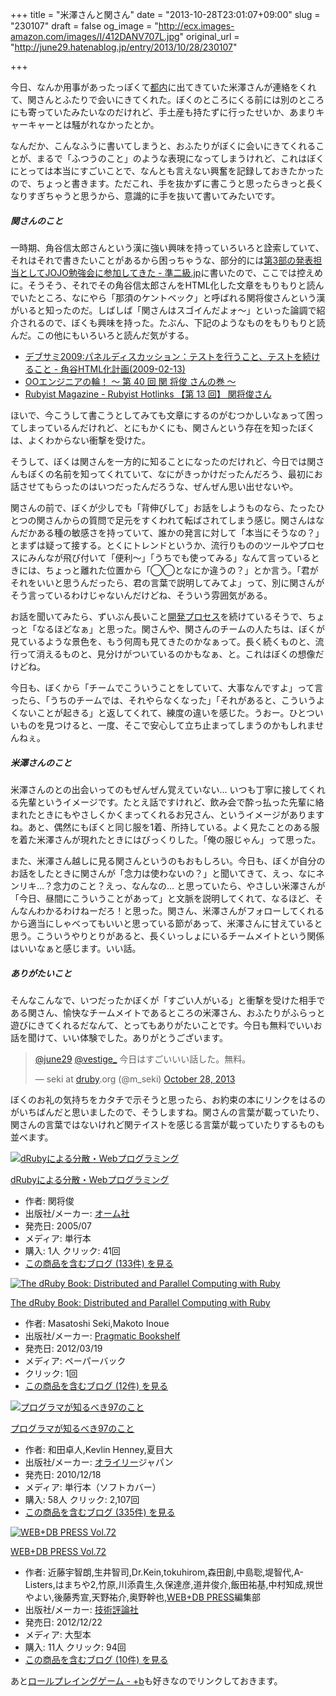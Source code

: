 +++
title = "米澤さんと関さん"
date = "2013-10-28T23:01:07+09:00"
slug = "230107"
draft = false
og_image = "http://ecx.images-amazon.com/images/I/412DANV707L.jpg"
original_url = "http://june29.hatenablog.jp/entry/2013/10/28/230107"

+++

<p>今日、なんか用事があったっぽくて<a class="keyword" href="http://d.hatena.ne.jp/keyword/%C5%D4%C6%E2">都内</a>に出てきていた米澤さんが連絡をくれて、関さんとふたりで会いにきてくれた。ぼくのところにくる前には別のところにも寄っていたみたいなのだけれど、手土産も持たずに行ったせいか、あまりキャーキャーとは騒がれなかったとか。</p>
<p>なんだか、こんなふうに書いてしまうと、おふたりがぼくに会いにきてくれることが、まるで「ふつうのこと」のような表現になってしまうけれど、これはぼくにとっては本当にすごいことで、なんとも言えない興奮を記録しておきたかったので、ちょっと書きます。ただこれ、手を抜かずに書こうと思ったらきっと長くなりすぎちゃうと思うから、意識的に手を抜いて書いてみたいです。</p>

<div class="section">
    <h5>関さんのこと</h5>
    <p>一時期、角谷信太郎さんという漢に強い興味を持っていろいろと詮索していて、それはそれで書きたいことがあるから困っちゃうな、部分的には<a href="http://june29.jp/2010/02/04/jojos-bizarre-workshop/" title="第3部の発表担当としてJOJO勉強会に参加してきた - 準二級.jp">第3部の発表担当としてJOJO勉強会に参加してきた - 準二級.jp</a>に書いたので、ここでは控えめに。そうそう、それでその角谷信太郎さんをHTML化した文章をもりもりと読んでいたところ、なにやら「那須のケントベック」と呼ばれる関将俊さんという漢がいると知ったのだ。しばしば「関さんはスゴイんだよォ〜」といった論調で紹介されるので、ぼくも興味を持った。たぶん、下記のようなものをもりもりと読んだ。この他にもいろいろと読んだ気がする。</p>

<ul>
<li><a href="http://kakutani.com/20090213.html#p03" title="デブサミ2009:パネルディスカッション：テストを行うこと、テストを続けること - 角谷HTML化計画(2009-02-13)">デブサミ2009:パネルディスカッション：テストを行うこと、テストを続けること - 角谷HTML化計画(2009-02-13)</a></li>
<li><a href="http://www.ogis-ri.co.jp/otc/hiroba/others/OORing/interview40.html" title="OOエンジニアの輪！ ～ 第 40 回 関 将俊 さんの巻 ～">OOエンジニアの輪！ ～ 第 40 回 関 将俊 さんの巻 ～</a></li>
<li><a href="http://magazine.rubyist.net/?0013-Hotlinks" title="Rubyist Magazine - Rubyist Hotlinks 【第 13 回】 関将俊さん">Rubyist Magazine - Rubyist Hotlinks 【第 13 回】 関将俊さん</a></li>
</ul>
<p>ほいで、今こうして書こうとしてみても文章にするのがむつかしいなぁって困ってしまっているんだけれど、とにもかくにも、関さんという存在を知ったぼくは、よくわからない衝撃を受けた。</p>
<p>そうして、ぼくは関さんを一方的に知ることになったのだけれど、今日では関さんもぼくの名前を知ってくれていて、なにがきっかけだったんだろう、最初にお話させてもらったのはいつだったんだろうな、ぜんぜん思い出せないや。</p>
<p>関さんの前で、ぼくが少しでも「背伸びして」お話をしようものなら、たったひとつの関さんからの質問で足元をすくわれて転ばされてしまう感じ。関さんはなんだかある種の敏感さを持っていて、誰かの発言に対して「本当にそうなの？」とまずは疑って接する。とくにトレンドというか、流行りもののツールやプロセスにみんなが飛び付いて「便利〜」「うちでも使ってみる」なんて言っているときには、ちょっと離れた位置から「◯◯となにか違うの？」とか言う。「君がそれをいいと思うんだったら、君の言葉で説明してみてよ」って、別に関さんがそう言っているわけじゃないんだけどね、そういう雰囲気がある。</p>
<p>お話を聞いてみたら、ずいぶん長いこと<a class="keyword" href="http://d.hatena.ne.jp/keyword/%B3%AB%C8%AF%A5%D7%A5%ED%A5%BB%A5%B9">開発プロセス</a>を続けているそうで、ちょっと「なるほどなぁ」と思った。関さんや、関さんのチームの人たちは、ぼくが見ているような景色を、もう何周も見てきたのかなぁって。長く続くものと、流行って消えるものと、見分けがついているのかもなぁ、と。これはぼくの想像だけどね。</p>
<p>今日も、ぼくから「チームでこういうことをしていて、大事なんですよ」って言ったら、「うちのチームでは、それやらなくなった」「それがあると、こういうよくないことが起きる」と返してくれて、練度の違いを感じた。うおー。ひとついいものを見つけると、一度、そこで安心して立ち止まってしまうのかもしれませんねぇ。</p>

</div>
<div class="section">
    <h5>米澤さんのこと</h5>
    <p>米澤さんのとの出会いってのもぜんぜん覚えていない… いつも丁寧に接してくれる先輩というイメージです。たとえ話ですけれど、飲み会で酔っ払った先輩に絡まれたときにもやさしくかくまってくれるお兄さん、というイメージがありますね。あと、偶然にもぼくと同じ服を1着、所持している。よく見たことのある服を着た米澤さんが現れたときにはびっくりした。「俺の服じゃん」って思った。</p>
<p>また、米澤さん越しに見る関さんというのもおもしろい。今日も、ぼくが自分のお話をしたときに関さんが「念力は使わないの？」と聞いてきて、えっ、なにネンリキ…？念力のこと？えっ、なんなの… と思っていたら、やさしい米澤さんが「今日、昼間にこういうことがあって」と文脈を説明してくれて、なるほど、そんなんわかるわけねーだろ！と思った。関さん、米澤さんがフォローしてくれるから適当にしゃべってもいいと思っている節があって、米澤さんに甘えていると思う。こういうやりとりがあると、長くいっしょにいるチームメイトという関係はいいなぁと感じます。いい話。</p>

</div>
<div class="section">
    <h5>ありがたいこと</h5>
    <p>そんなこんなで、いつだったかぼくが「すごい人がいる」と衝撃を受けた相手である関さん、愉快なチームメイトであるところの米澤さん、おふたりがふらっと遊びにきてくれるだなんて、とってもありがたいことです。今日も無料でいいお話を聞けて、いい体験でした。ありがとうございます。</p>
<p></p>
<blockquote class="twitter-tweet">
<p><a href="https://twitter.com/june29">@june29</a> <a href="https://twitter.com/vestige_">@vestige_</a> 今日はすごいいい話した。無料。</p>— seki at <a class="keyword" href="http://d.hatena.ne.jp/keyword/druby">druby</a>.org (@m_seki) <a href="https://twitter.com/m_seki/statuses/394770253932027907">October 28, 2013</a>
</blockquote>
<script async src="//platform.twitter.com/widgets.js" charset="utf-8"></script><p>ぼくのお礼の気持ちをカタチで示そうと思ったら、お約束の本にリンクをはるのがいちばんだと思いましたので、そうしますね。関さんの言葉が載っていたり、関さんの言葉ではないけれど関テイストを感じる言葉が載っていたりするものも並べます。</p>
<p></p>
<div class="hatena-asin-detail">
<a href="http://www.amazon.co.jp/exec/obidos/ASIN/4274066096/cameralady-22/"><img src="http://ecx.images-amazon.com/images/I/412DANV707L._SL160_.jpg" class="hatena-asin-detail-image" alt="dRubyによる分散・Webプログラミング" title="dRubyによる分散・Webプログラミング"></a><div class="hatena-asin-detail-info">
<p class="hatena-asin-detail-title"><a href="http://www.amazon.co.jp/exec/obidos/ASIN/4274066096/cameralady-22/">dRubyによる分散・Webプログラミング</a></p>
<ul>
<li>
<span class="hatena-asin-detail-label">作者:</span> 関将俊</li>
<li>
<span class="hatena-asin-detail-label">出版社/メーカー:</span> <a class="keyword" href="http://d.hatena.ne.jp/keyword/%A5%AA%A1%BC%A5%E0%BC%D2">オーム社</a>
</li>
<li>
<span class="hatena-asin-detail-label">発売日:</span> 2005/07</li>
<li>
<span class="hatena-asin-detail-label">メディア:</span> 単行本</li>
<li>
<span class="hatena-asin-detail-label">購入</span>: 1人 <span class="hatena-asin-detail-label">クリック</span>: 41回</li>
<li><a href="http://d.hatena.ne.jp/asin/4274066096/cameralady-22" target="_blank">この商品を含むブログ (133件) を見る</a></li>
</ul>
</div>
<div class="hatena-asin-detail-foot"></div>
</div>
<p></p>
<div class="hatena-asin-detail">
<a href="http://www.amazon.co.jp/exec/obidos/ASIN/193435693X/cameralady-22/"><img src="http://ecx.images-amazon.com/images/I/4103iMCdE2L._SL160_.jpg" class="hatena-asin-detail-image" alt="The dRuby Book: Distributed and Parallel Computing with Ruby" title="The dRuby Book: Distributed and Parallel Computing with Ruby"></a><div class="hatena-asin-detail-info">
<p class="hatena-asin-detail-title"><a href="http://www.amazon.co.jp/exec/obidos/ASIN/193435693X/cameralady-22/">The dRuby Book: Distributed and Parallel Computing with Ruby</a></p>
<ul>
<li>
<span class="hatena-asin-detail-label">作者:</span> Masatoshi Seki,Makoto Inoue</li>
<li>
<span class="hatena-asin-detail-label">出版社/メーカー:</span> <a class="keyword" href="http://d.hatena.ne.jp/keyword/Pragmatic%20Bookshelf">Pragmatic Bookshelf</a>
</li>
<li>
<span class="hatena-asin-detail-label">発売日:</span> 2012/03/19</li>
<li>
<span class="hatena-asin-detail-label">メディア:</span> ペーパーバック</li>
<li> <span class="hatena-asin-detail-label">クリック</span>: 1回</li>
<li><a href="http://d.hatena.ne.jp/asin/193435693X/cameralady-22" target="_blank">この商品を含むブログ (12件) を見る</a></li>
</ul>
</div>
<div class="hatena-asin-detail-foot"></div>
</div>
<p></p>
<div class="hatena-asin-detail">
<a href="http://www.amazon.co.jp/exec/obidos/ASIN/4873114799/cameralady-22/"><img src="http://ecx.images-amazon.com/images/I/511RPej0BNL._SL160_.jpg" class="hatena-asin-detail-image" alt="プログラマが知るべき97のこと" title="プログラマが知るべき97のこと"></a><div class="hatena-asin-detail-info">
<p class="hatena-asin-detail-title"><a href="http://www.amazon.co.jp/exec/obidos/ASIN/4873114799/cameralady-22/">プログラマが知るべき97のこと</a></p>
<ul>
<li>
<span class="hatena-asin-detail-label">作者:</span> 和田卓人,Kevlin Henney,夏目大</li>
<li>
<span class="hatena-asin-detail-label">出版社/メーカー:</span> <a class="keyword" href="http://d.hatena.ne.jp/keyword/%A5%AA%A5%E9%A5%A4%A5%EA%A1%BC">オライリー</a>ジャパン</li>
<li>
<span class="hatena-asin-detail-label">発売日:</span> 2010/12/18</li>
<li>
<span class="hatena-asin-detail-label">メディア:</span> 単行本（ソフトカバー）</li>
<li>
<span class="hatena-asin-detail-label">購入</span>: 58人 <span class="hatena-asin-detail-label">クリック</span>: 2,107回</li>
<li><a href="http://d.hatena.ne.jp/asin/4873114799/cameralady-22" target="_blank">この商品を含むブログ (335件) を見る</a></li>
</ul>
</div>
<div class="hatena-asin-detail-foot"></div>
</div>
<p></p>
<div class="hatena-asin-detail">
<a href="http://www.amazon.co.jp/exec/obidos/ASIN/4774153958/cameralady-22/"><img src="http://ecx.images-amazon.com/images/I/51OFLsFh2hL._SL160_.jpg" class="hatena-asin-detail-image" alt="WEB+DB PRESS Vol.72" title="WEB+DB PRESS Vol.72"></a><div class="hatena-asin-detail-info">
<p class="hatena-asin-detail-title"><a href="http://www.amazon.co.jp/exec/obidos/ASIN/4774153958/cameralady-22/">WEB+DB PRESS Vol.72</a></p>
<ul>
<li>
<span class="hatena-asin-detail-label">作者:</span> 近藤宇智朗,生井智司,Dr.Kein,tokuhirom,森田創,中島聡,堤智代,A-Listers,はまちや2,竹原,川添貴生,久保達彦,道井俊介,飯田祐基,中村知成,規世やよい,後藤秀宣,天野祐介,奥野幹也,<a class="keyword" href="http://d.hatena.ne.jp/keyword/WEB%2BDB%20PRESS">WEB+DB PRESS</a>編集部</li>
<li>
<span class="hatena-asin-detail-label">出版社/メーカー:</span> <a class="keyword" href="http://d.hatena.ne.jp/keyword/%B5%BB%BD%D1%C9%BE%CF%C0%BC%D2">技術評論社</a>
</li>
<li>
<span class="hatena-asin-detail-label">発売日:</span> 2012/12/22</li>
<li>
<span class="hatena-asin-detail-label">メディア:</span> 大型本</li>
<li>
<span class="hatena-asin-detail-label">購入</span>: 11人 <span class="hatena-asin-detail-label">クリック</span>: 94回</li>
<li><a href="http://d.hatena.ne.jp/asin/4774153958/cameralady-22" target="_blank">この商品を含むブログ (10件) を見る</a></li>
</ul>
</div>
<div class="hatena-asin-detail-foot"></div>
</div>
<p>あと<a href="http://d.hatena.ne.jp/m_seki+b/20101202/p1" title="ロールプレイングゲーム - +b">ロールプレイングゲーム - +b</a>も好きなのでリンクしておきます。</p>

</div>